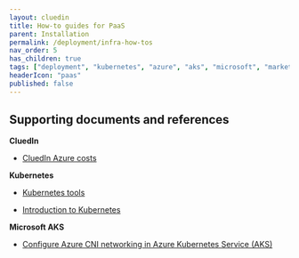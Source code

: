 ```yaml
---
layout: cluedin
title: How-to guides for PaaS
parent: Installation
permalink: /deployment/infra-how-tos
nav_order: 5
has_children: true
tags: ["deployment", "kubernetes", "azure", "aks", "microsoft", "marketplace", "azure-marketplace"]
headerIcon: "paas"
published: false
---
```


## Supporting documents and references 

**CluedIn**

- [CluedIn Azure costs](https://www.cluedin.com/cluedin-azure-costs)

**Kubernetes**

- [Kubernetes tools](https://kubernetes.io/docs/tasks/tools/)

- [Introduction to Kubernetes](https://learn.microsoft.com/en-us/azure/aks/intro-kubernetes)

**Microsoft AKS**

- [Configure Azure CNI networking in Azure Kubernetes Service (AKS)](https://learn.microsoft.com/en-us/azure/aks/configure-azure-cni#plan-ip-addressing-for-your-cluster)
